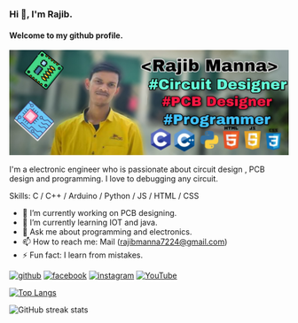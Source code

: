 ### Hi 👋, I'm Rajib.
#### Welcome to my github profile.
![Welcome to my github profile.](https://raw.githubusercontent.com/rajib396/rajib396/main/github_banner.jpg)

I'm a electronic engineer who is passionate about circuit design , PCB design and programming. I love to debugging any circuit.

Skills: C / C++ / Arduino  / Python / JS  / HTML / CSS

- 🔭 I’m currently working on PCB designing. 
- 🌱 I’m currently learning IOT and java. 
- 💬 Ask me about programming and electronics. 
- 📫 How to reach me: Mail (rajibmanna7224@gmail.com) 
- ⚡ Fun fact: I learn from mistakes. 


[<img src='https://cdn.jsdelivr.net/npm/simple-icons@3.0.1/icons/github.svg' alt='github' height='40'>](https://github.com/rajib396)  [<img src='https://cdn.jsdelivr.net/npm/simple-icons@3.0.1/icons/facebook.svg' alt='facebook' height='40'>](https://www.facebook.com/100012018467162)  [<img src='https://cdn.jsdelivr.net/npm/simple-icons@3.0.1/icons/instagram.svg' alt='instagram' height='40'>](https://www.instagram.com/rajib72240/)  [<img src='https://cdn.jsdelivr.net/npm/simple-icons@3.0.1/icons/youtube.svg' alt='YouTube' height='40'>](https://www.youtube.com/channel/UCK6HlyCjssslr956vJsCFPQ)  

[![Top Langs](https://github-readme-stats.vercel.app/api/top-langs/?username=rajib396)](https://github.com/anuraghazra/github-readme-stats)

![GitHub streak stats](https://github-readme-streak-stats.herokuapp.com/?user=rajib396)  

